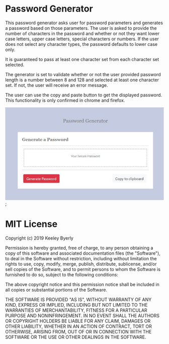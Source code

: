 # Password Generator
This password generator asks user for password parameters and generates a password based on those parameters. The user is asked to provide the number of characters in the password and whether or not they want lower case letters, upper case letters, special characters or numbers. If the user does not select any character types, the password defaults to lower case only. 

It is guaranteed to pass at least one character set from each character set selected. 

The generator is set to validate whether or not the user provided password length is a number between 8 and 128 and selected at least one character set. If not, the user will receive an error message. 

The user can use the copy and paste button to get the displayed password. This functionality is only confirmed in chrome and firefox. 


![Password Generator](assets/images/Password-Generator-1.JPG);


# MIT License

Copyright (c) 2019 Keeley Byerly

Permission is hereby granted, free of charge, to any person obtaining a copy
of this software and associated documentation files (the "Software"), to deal
in the Software without restriction, including without limitation the rights
to use, copy, modify, merge, publish, distribute, sublicense, and/or sell
copies of the Software, and to permit persons to whom the Software is
furnished to do so, subject to the following conditions:

The above copyright notice and this permission notice shall be included in all
copies or substantial portions of the Software.

THE SOFTWARE IS PROVIDED "AS IS", WITHOUT WARRANTY OF ANY KIND, EXPRESS OR
IMPLIED, INCLUDING BUT NOT LIMITED TO THE WARRANTIES OF MERCHANTABILITY,
FITNESS FOR A PARTICULAR PURPOSE AND NONINFRINGEMENT. IN NO EVENT SHALL THE
AUTHORS OR COPYRIGHT HOLDERS BE LIABLE FOR ANY CLAIM, DAMAGES OR OTHER
LIABILITY, WHETHER IN AN ACTION OF CONTRACT, TORT OR OTHERWISE, ARISING FROM,
OUT OF OR IN CONNECTION WITH THE SOFTWARE OR THE USE OR OTHER DEALINGS IN THE
SOFTWARE.